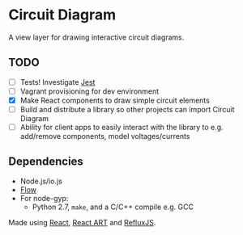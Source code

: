 Circuit Diagram
===============

A view layer for drawing interactive circuit diagrams.

## TODO

- [ ] Tests! Investigate [Jest](https://facebook.github.io/jest/)
- [ ] Vagrant provisioning for dev environment
- [x] Make React components to draw simple circuit elements
- [ ] Build and distribute a library so other projects can import Circuit Diagram
- [ ] Ability for client apps to easily interact with the library to e.g. add/remove components, model voltages/currents

## Dependencies

- Node.js/io.js
- [Flow](http://flowtype.org/)
- For node-gyp:
  + Python 2.7, `make`, and a C/C++ compile e.g. GCC

Made using [React](https://facebook.github.io/react/), [React ART](https://github.com/reactjs/react-art) and [RefluxJS](https://github.com/spoike/refluxjs).
